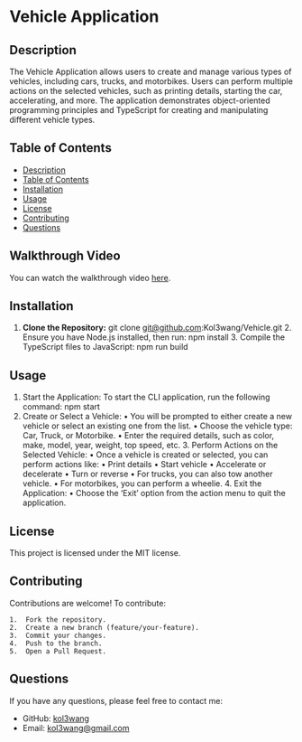   # Vehicle Application

  ## Description  
  The Vehicle Application allows users to create and manage various types of vehicles, including cars, trucks, and motorbikes. Users can perform multiple actions on the selected vehicles, such as printing details, starting the car, accelerating, and more. The application demonstrates object-oriented programming principles and TypeScript for creating and manipulating different vehicle types.
  ## Table of Contents
  - [Description](#description)
  - [Table of Contents](#table-of-contents)
  - [Installation](#installation)
  - [Usage](#usage)
  - [License](#license)
  - [Contributing](#contributing)
  - [Questions](#questions)
  
  ## Walkthrough Video
  You can watch the walkthrough video [here](https://youtu.be/h9x4OLD4-lI).

  ## Installation
  1. **Clone the Repository:**
   git clone git@github.com:Kol3wang/Vehicle.git
	2.	Ensure you have Node.js installed, then run: npm install
	3.	Compile the TypeScript files to JavaScript: npm run build
  
  ## Usage
  1.	Start the Application:
  To start the CLI application, run the following command: npm start
  2.	Create or Select a Vehicle:
	•	You will be prompted to either create a new vehicle or select an existing one from the list.
	•	Choose the vehicle type: Car, Truck, or Motorbike.
	•	Enter the required details, such as color, make, model, year, weight, top speed, etc.
	3.	Perform Actions on the Selected Vehicle:
	•	Once a vehicle is created or selected, you can perform actions like:
	•	Print details
	•	Start vehicle
	•	Accelerate or decelerate
	•	Turn or reverse
	•	For trucks, you can also tow another vehicle.
	•	For motorbikes, you can perform a wheelie.
	4.	Exit the Application:
	•	Choose the ‘Exit’ option from the action menu to quit the application.

  ## License
  This project is licensed under the MIT license.
  
  ## Contributing
  Contributions are welcome! To contribute:

	1.	Fork the repository.
	2.	Create a new branch (feature/your-feature).
	3.	Commit your changes.
	4.	Push to the branch.
	5.	Open a Pull Request.
  
  ## Questions
  If you have any questions, please feel free to contact me:
  - GitHub: [kol3wang](https://github.com/kol3wang)
  - Email: kol3wang@gmail.com
    